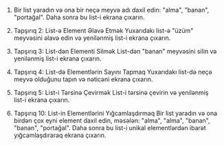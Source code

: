 1. Bir list yaradın və ona bir neçə meyvə adı daxil edin: "alma", "banan", "portağal". Daha sonra bu list-i ekrana çıxarın.

2. Tapşırıq 2: List-ə Element Əlavə Etmək
   Yuxarıdakı list-ə "üzüm" meyvəsini əlavə edin və yenilənmiş list-i ekrana çıxarın.

3. Tapşırıq 3: List-dən Elementi Silmək
   List-dən "banan" meyvəsini silin və yenilənmiş list-i ekrana çıxarın.

4. Tapşırıq 4: List-də Elementlərin Sayını Tapmaq
   Yuxarıdakı list-də neçə meyvə olduğunu tapın və nəticəni ekrana çıxarın.

5. Tapşırıq 5: List-i Tərsinə Çevirmək
   List-i tərsinə çevirin və yenilənmiş list-i ekrana çıxarın.

6. Tapşırıq 10: List-in Elementlərini Yığcamlaşdırmaq
   Bir list yaradın və ona birdən çox eyni element daxil edin, məsələn: "alma", "alma", "banan", "banan", "portağal". Daha sonra bu list-i unikal elementlərdən ibarət yığcamlaşdıraraq ekrana çıxarın.
